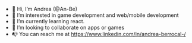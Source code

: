 - 👋 Hi, I’m Andrea (@An-Be)
- 👀 I’m interested in game development and web/mobile development
- 🌱 I’m currently learning react.
- 💞️ I’m looking to collaborate on apps or games
- 📭 You can reach me at https://www.linkedin.com/in/andrea-berrocal-/
